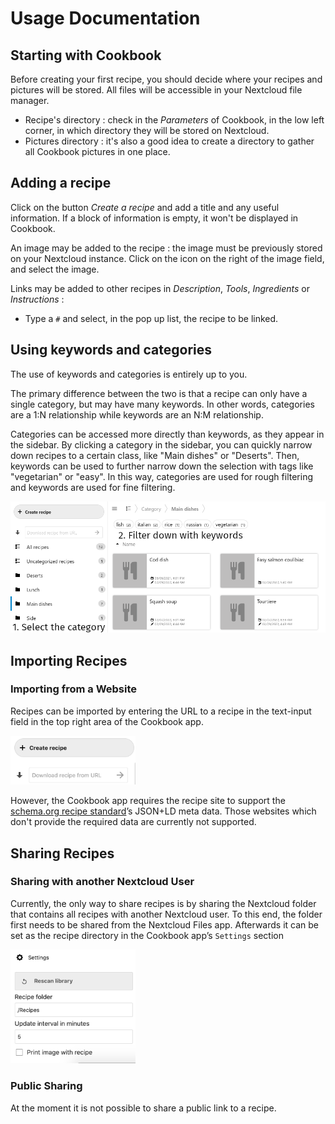 # Usage Documentation

## Starting with Cookbook

Before creating your first recipe, you should decide where your recipes and pictures will be stored. All files will be accessible in your Nextcloud file manager.

- Recipe's directory : check in the *Parameters* of Cookbook, in the low left corner, in which directory they will be stored on Nextcloud. 
- Pictures directory : it's also a good idea to create a directory to gather all Cookbook pictures in one place.

## Adding a recipe

Click on the button *Create a recipe* and add a title and any useful information. If a block of information is empty, it won't be displayed in Cookbook.
  
An image may be added to the recipe : the image must be previously stored on your Nextcloud instance. Click on the icon on the right of the image field, and select the image.

Links may be added to other recipes in *Description*, *Tools*, *Ingredients* or *Instructions* :

- Type a `#` and select, in the pop up list, the recipe to be linked.

## Using keywords and categories

The use of keywords and categories is entirely up to you.

The primary difference between the two is that a recipe can only have a single category,
but may have many keywords.
In other words,
categories are a 1:N relationship while keywords are an N:M relationship.

Categories can be accessed more directly than keywords,
as they appear in the sidebar.
By clicking a category in the sidebar,
you can quickly narrow down recipes to a certain class, like "Main dishes" or "Deserts".
Then, keywords can be used to further narrow down the selection
with tags like "vegetarian" or "easy".
In this way, categories are used for rough filtering and keywords are used for fine filtering.

![Example workflow using categories for rough filtering and keywords for fine filtering](assets/keywords-and-categories.png)

## Importing Recipes

### Importing from a Website

Recipes can be imported by entering the URL to a recipe in the text-input field in the top right area of the Cookbook app.

<img src="assets/create_import.png" alt="Recipe-import field" width="200px" />

However, the Cookbook app requires the recipe site to support the [schema.org recipe standard](http://www.schema.org/Recipe)’s JSON+LD meta data. Those websites which don't provide the required data are currently not supported.

## Sharing Recipes

### Sharing with another Nextcloud User

Currently, the only way to share recipes is by sharing the Nextcloud folder that contains all recipes with another Nextcloud user. To this end, the folder first needs to be shared from the Nextcloud Files app. Afterwards it can be set as the recipe directory in the Cookbook app’s `Settings` section

<img src="assets/settings.png" alt="Recipe-import field" width="200px" />

### Public Sharing

At the moment it is not possible to share a public link to a recipe.
